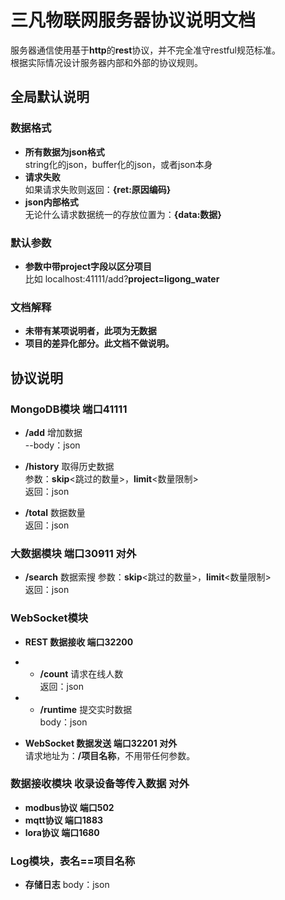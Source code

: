 # 三凡物联网服务器协议说明文档

服务器通信使用基于**http**的**rest**协议，并不完全准守restful规范标准。  
根据实际情况设计服务器内部和外部的协议规则。   


## 全局默认说明

### 数据格式
- **所有数据为json格式**  
string化的json，buffer化的json，或者json本身  
- **请求失败**  
如果请求失败则返回：**{ret:原因编码}**   
- **json内部格式**  
无论什么请求数据统一的存放位置为：**{data:数据}**   

### 默认参数
- **参数中带project字段以区分项目**  
比如 localhost:41111/add?**project=ligong_water**

### 文档解释
- **未带有某项说明者，此项为无数据**  
- **项目的差异化部分。此文档不做说明。**


## 协议说明

### MongoDB模块 端口41111 
- **/add** 增加数据  
--body：json  

- **/history** 取得历史数据  
参数：**skip**<跳过的数量>，**limit**<数量限制>  
返回：json  

- **/total** 数据数量  
返回：json  

### 大数据模块 端口30911 对外
- **/search** 数据索搜
参数：**skip**<跳过的数量>，**limit**<数量限制>  
返回：json  

### WebSocket模块
- **REST 数据接收 端口32200**  

- - **/count** 请求在线人数  
返回：json  
- - **/runtime** 提交实时数据  
body：json  


- **WebSocket 数据发送 端口32201 对外**  
请求地址为：**/项目名称**，不用带任何参数。

### 数据接收模块 收录设备等传入数据 对外
- **modbus协议 端口502**
- **mqtt协议 端口1883**
- **lora协议 端口1680**

### Log模块，表名==项目名称
- **存储日志**
body：json  
